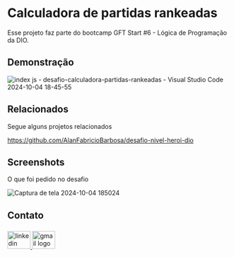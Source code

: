 # Calculadora de partidas rankeadas

Esse projeto faz parte do bootcamp GFT Start #6 - Lógica de Programação da DIO.


## Demonstração

![index js - desafio-calculadora-partidas-rankeadas - Visual Studio Code 2024-10-04 18-45-55](https://github.com/user-attachments/assets/877fc628-fdb8-4d24-92b4-bd930a17589f)


## Relacionados

Segue alguns projetos relacionados

https://github.com/AlanFabricioBarbosa/desafio-nivel-heroi-dio


## Screenshots

O que foi pedido no desafio

![Captura de tela 2024-10-04 185024](https://github.com/user-attachments/assets/831e0353-f05b-4876-836b-f1c9109357a6)


<h2 align="left">Contato</h2>

###

<div align="left">
  <a href="https://www.linkedin.com/in/alanfabriciodev/" target="_blank">
    <img src="https://raw.githubusercontent.com/maurodesouza/profile-readme-generator/master/src/assets/icons/social/linkedin/default.svg" width="52" height="40" alt="linkedin logo"  />
  </a>
  <a href="mailto:alanfabriciobarbosa1@gmail.com" target="_blank">
    <img src="https://raw.githubusercontent.com/maurodesouza/profile-readme-generator/master/src/assets/icons/social/gmail/default.svg" width="52" height="40" alt="gmail logo"  />
  </a>
</div>
